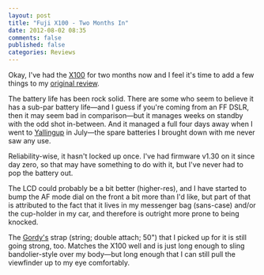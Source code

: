 ```yaml
---
layout: post
title: "Fuji X100 - Two Months In"
date: 2012-08-02 08:35
comments: false
published: false
categories: Reviews
---
```


Okay, I've had the [X100](http://www.amazon.com/gp/product/B0043RS864/ref=as_li_ss_tl?ie=UTF8&tag=eatsleeprepea-20) for two months now and I feel it's time to add a few things to my [original review](http://www.eatsleeprepeat.net/2012/fuji-x100-review/).

The battery life has been rock solid. There are some who seem to believe it has a sub-par battery life—and I guess if you're coming from an FF DSLR, then it may seem bad in comparison—but it manages weeks on standby with the odd shot in-between. And it managed a full four days away when I went to [Yallingup](http://www.eatsleeprepeat.net/2012/yallingup/) in July—the spare batteries I brought down with me never saw any use.

Reliability-wise, it hasn't locked up once. I've had firmware v1.30 on it since day zero, so that may have something to do with it, but I've never had to pop the battery out.

The LCD could probably be a bit better (higher-res), and I have started to bump the AF mode dial on the front a bit more than I'd like, but part of that is attributed to the fact that it lives in my messenger bag (sans-case) and/or the cup-holder in my car, and therefore is outright more prone to being knocked.

The [Gordy's](http://www.gordyscamerastraps.com/neck-string-double/index.htm) strap (string; double attach; 50") that I picked up for it is still going strong, too. Matches the X100 well and is just long enough to sling bandolier-style over my body—but long enough that I can still pull the viewfinder up to my eye comfortably.